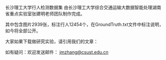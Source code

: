长沙理工大学行人检测数据集
由长沙理工大学综合交通运输大数据智能处理湖南省重点实验室张建明老师团队制作完成。


其中包含图片2939张，标注行人12454个，在GroundTruth.txt文件中标注说明，如今将全部公开。


大家如果下载做研究实验，请引用我们的文章：


如有疑问：欢迎发送邮件： jmzhang@csust.edu.cn
